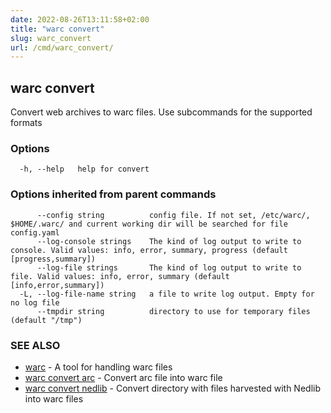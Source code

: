 ```yaml
---
date: 2022-08-26T13:11:58+02:00
title: "warc convert"
slug: warc_convert
url: /cmd/warc_convert/
---
```

## warc convert

Convert web archives to warc files. Use subcommands for the supported formats

### Options

```
  -h, --help   help for convert
```

### Options inherited from parent commands

```
      --config string          config file. If not set, /etc/warc/, $HOME/.warc/ and current working dir will be searched for file config.yaml
      --log-console strings    The kind of log output to write to console. Valid values: info, error, summary, progress (default [progress,summary])
      --log-file strings       The kind of log output to write to file. Valid values: info, error, summary (default [info,error,summary])
  -L, --log-file-name string   a file to write log output. Empty for no log file
      --tmpdir string          directory to use for temporary files (default "/tmp")
```

### SEE ALSO

* [warc](../warc/)	 - A tool for handling warc files
* [warc convert arc](../warc_convert_arc/)	 - Convert arc file into warc file
* [warc convert nedlib](../warc_convert_nedlib/)	 - Convert directory with files harvested with Nedlib into warc files

